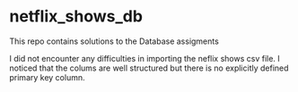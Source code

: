 # netflix_shows_db
This repo contains solutions to the Database assigments


I did not encounter any difficulties in importing the neflix shows csv file. I noticed that the colums are well structured but there is no explicitly defined primary key column.
